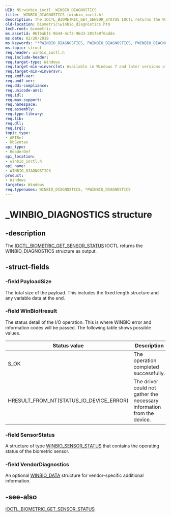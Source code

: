 ```yaml
---
UID: NS:winbio_ioctl._WINBIO_DIAGNOSTICS
title: _WINBIO_DIAGNOSTICS (winbio_ioctl.h)
description: The IOCTL_BIOMETRIC_GET_SENSOR_STATUS IOCTL returns the WINBIO_DIAGNOSTICS structure as output.
old-location: biometric\winbio_diagnostics.htm
tech.root: biometric
ms.assetid: 06f6abf1-9b44-4cf3-96d3-2017e0f6adda
ms.date: 02/20/2018
ms.keywords: "*PWINBIO_DIAGNOSTICS, PWINBIO_DIAGNOSTICS, PWINBIO_DIAGNOSTICS structure pointer [Biometric Devices], WINBIO_DIAGNOSTICS, WINBIO_DIAGNOSTICS structure [Biometric Devices], _WINBIO_DIAGNOSTICS, biometric.winbio_diagnostics, biometric_ref_eca83e57-bec6-4d83-8596-978b73eed6de.xml, winbio_ioctl/PWINBIO_DIAGNOSTICS, winbio_ioctl/WINBIO_DIAGNOSTICS"
ms.topic: struct
req.header: winbio_ioctl.h
req.include-header: 
req.target-type: Windows
req.target-min-winverclnt: Available in Windows 7 and later versions of Windows.
req.target-min-winversvr: 
req.kmdf-ver: 
req.umdf-ver: 
req.ddi-compliance: 
req.unicode-ansi: 
req.idl: 
req.max-support: 
req.namespace: 
req.assembly: 
req.type-library: 
req.lib: 
req.dll: 
req.irql: 
topic_type:
- APIRef
- kbSyntax
api_type:
- HeaderDef
api_location:
- winbio_ioctl.h
api_name:
- WINBIO_DIAGNOSTICS
product:
- Windows
targetos: Windows
req.typenames: WINBIO_DIAGNOSTICS, *PWINBIO_DIAGNOSTICS
---
```


# _WINBIO_DIAGNOSTICS structure


## -description


The <a href="https://msdn.microsoft.com/library/windows/hardware/ff536436">IOCTL_BIOMETRIC_GET_SENSOR_STATUS</a> IOCTL returns the WINBIO_DIAGNOSTICS structure as output.


## -struct-fields

### -field PayloadSize

The total size of the payload.  This includes the fixed length structure and any variable data at the end.

### -field WinBioHresult

The status detail of the I/O operation.  This is where WINBIO error and information codes will be passed. The following table shows possible values.

|Status value|Description|
|--- |--- |
|S_OK|The operation completed successfully.|
|HRESULT_FROM_NT(STATUS_IO_DEVICE_ERROR)|The driver could not gather the necessary information from the device.|

### -field SensorStatus

A structure of type <a href="https://msdn.microsoft.com/library/windows/hardware/ff536476">WINBIO_SENSOR_STATUS</a> that contains the operating status of the biometric sensor.

### -field VendorDiagnostics

An optional <a href="https://msdn.microsoft.com/library/windows/hardware/ff536469">WINBIO_DATA</a> structure for vendor-specific additional information.

## -see-also




<a href="https://msdn.microsoft.com/library/windows/hardware/ff536436">IOCTL_BIOMETRIC_GET_SENSOR_STATUS</a>
 

 

